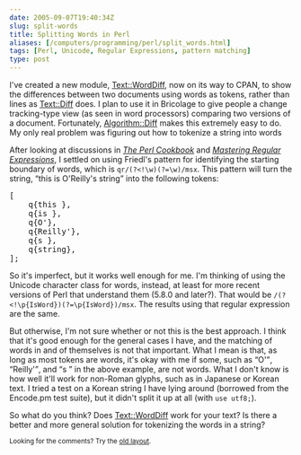```yaml
--- 
date: 2005-09-07T19:40:34Z
slug: split-words
title: Splitting Words in Perl
aliases: [/computers/programming/perl/split_words.html]
tags: [Perl, Unicode, Regular Expressions, pattern matching]
type: post
---
```


<p>I've created a new module, <a href="http://search.cpan.org/dist/Text-WordDiff/" title="Text::WordDiff on CPAN">Text::WordDiff</a>, now on its way to CPAN, to show the differences between two documents using words as tokens, rather than lines as <a href="http://search.cpan.org/dist/Text-Diff/" title="Text::Diff on CPAN">Text::Diff</a> does. I plan to use it in Bricolage to give people a change tracking-type view (as seen in word processors) comparing two versions of a document. Fortunately, <a href="http://search.cpan.org/dist/Algorithm-Diff/" title="Algorithm::Diff on CPAN">Algorithm::Diff</a> makes this extremely easy to do. My only real problem was figuring out how to tokenize a string into words</p>

<p>After looking at discussions in <a href="https://www.amazon.com/exec/obidos/ASIN/0596003137/justatheory-20" title="Buy &#x201c;The Perl Cookbook&#x201d; on Amazon.com"><cite>The Perl Cookbook</cite></a> and <a href="https://www.amazon.com/exec/obidos/ASIN/0596002890/justatheory-20" title="Buy &#x201c;Mastering Regular Expressions&#x201d; on Amazon.com"><cite>Mastering Regular Expressions</cite></a>, I settled on using Friedl's pattern for identifying the starting boundary of words, which is <code>qr/(?&lt;!\w)(?=\w)/msx</code>. This pattern will turn the string, <q>this is O&#x0027;Reilly&#x0027;s string</q> into the following tokens:</p>

<pre>
[
    q{this },
    q{is },
    q{O&#x0027;},
    q{Reilly&#x0027;},
    q{s },
    q{string},
];
</pre>

<p>So it's imperfect, but it works well enough for me. I'm thinking of using the Unicode character class for words, instead, at least for more recent versions of Perl that understand them (5.8.0 and later?). That would be <code>/(?&lt;!\p{IsWord})(?=\p{IsWord})/msx</code>. The results using that regular expression are the same.</p>

<p>But otherwise, I'm not sure whether or not this is the best approach. I think that it's good enough for the general cases I have, and the matching of words in and of themselves is not that important. What I mean is that, as long as most tokens are words, it's okay with me if some, such as <q>O&#x0027;</q>, <q>Reilly&#x0027;</q>, and <q>s </q> in the above example, are not words. What I don't know is how well it'll work for non-Roman glyphs, such as in Japanese or Korean text. I tried a test on a Korean string I have lying around (borrowed from the Encode.pm test suite), but it didn't split it up at all (with <code>use utf8;</code>).</p>

<p>So what do you think? Does <a href="http://search.cpan.org/dist/Text-WordDiff/" title="Text::WordDiff on CPAN">Text::WordDiff</a> work for your text? Is there a better and more general solution for tokenizing the words in a string?</p>

<p class="past"><small>Looking for the comments? Try the <a rel="nofollow" href="//past.justatheory.com/computers/programming/perl/split_words.html">old layout</a>.</small></p>


